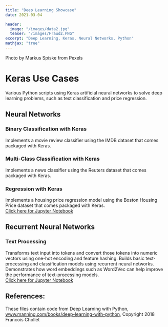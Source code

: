 ```yaml
---
title: "Deep Learning Showcase"
date: 2021-03-04

header:
  image: "/images/data2.jpg"
  teaser: "/images/Fraud2.PNG"
excerpt: "Deep Learning, Keras, Neural Networks, Python"
mathjax: "true"
---
```


Photo by Markus Spiske from Pexels

# Keras Use Cases
Various Python scripts using Keras artificial neural networks to solve deep learning problems, such as text classification and price regression.

## Neural Networks
### Binary Classification with Keras
Implements a movie review classifier using the IMDB dataset that comes packaged with Keras.
<br>
### Multi-Class Classification with Keras
Implements a news classifier using the Reuters dataset that comes packaged with Keras.
<br>
### Regression with Keras
Implements a housing price regression model using the Boston Housing Price dataset that comes packaged with Keras.
<br>
<a href="https://github.com/MaryDonovanMartello/Deep-Learning/blob/main/Keras%20Classification%20and%20Regression%20Models.ipynb">Click here for Jupyter Notebook</a>

## Recurrent Neural Networks
### Text Processing
Transforms text input into tokens and convert those tokens into numeric vectors using one-hot encoding and feature hashing.  Builds basic text-processing and classification models using recurrent neural networks.  Demonstrates how word embeddings such as Word2Vec can help improve the performance of text-processing models.
<br>
<a href="https://github.com/MaryDonovanMartello/Deep-Learning/blob/main/Keras%20Text%20Processing%20and%20Classification.ipynb">Click here for Jupyter Notebook</a>


## References:
These files contain code from Deep Learning with Python, <a href="https://www.manning.com/books/deep-learning-with-python"> www.manning.com/books/deep-learning-with-python</a>, Copyright 2018 Francois Chollet

<!--   teaser: "/images/data2.jpg" -->
